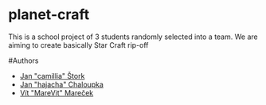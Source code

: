 # planet-craft

This is a school project of 3 students randomly selected into a team.
We are aiming to create basically Star Craft rip-off





#Authors

- [Jan "camillia" Štork](https://github.com/JanStork)
- [Jan "hajacha" Chaloupka](https://github.com/ChaloupkaJan)
- [Vít "MareVit" Mareček](https://github.com/VitMarecek)
